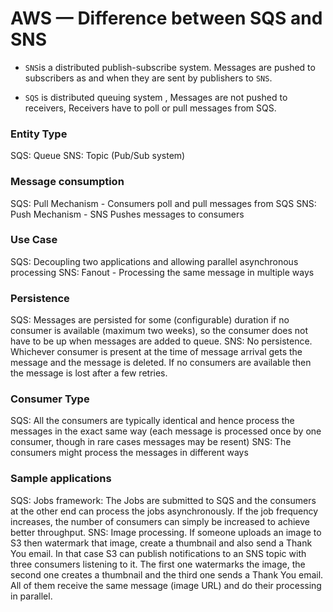 # AWS — Difference between SQS and SNS

- `SNS`is a distributed publish-subscribe system.
 Messages are pushed to subscribers as and when they are sent by publishers to `SNS`.

- `SQS` is distributed queuing system , Messages are not pushed to receivers, Receivers have to poll or pull messages from SQS.

### Entity Type

 SQS: Queue
 SNS: Topic (Pub/Sub system)

### Message consumption

 SQS: Pull Mechanism - Consumers poll and pull messages from SQS
 SNS: Push Mechanism - SNS Pushes messages to consumers

### Use Case

 SQS: Decoupling two applications and allowing parallel asynchronous processing
 SNS: Fanout - Processing the same message in multiple ways

### Persistence

 SQS: Messages are persisted for some (configurable) duration if no consumer is available (maximum two weeks), so the consumer does not have to be up when messages are added to queue.
 SNS: No persistence. Whichever consumer is present at the time of message arrival gets the message and the message is deleted. If no consumers are available then the message is lost after a few retries.

### Consumer Type

 SQS: All the consumers are typically identical and hence process the messages in the exact same way (each message is processed once by one consumer, though in rare cases messages may be resent)
 SNS: The consumers might process the messages in different ways

### Sample applications

 SQS: Jobs framework: The Jobs are submitted to SQS and the consumers at the other end can process the jobs asynchronously. If the job frequency increases, the number of consumers can simply be increased to achieve better throughput.
 SNS: Image processing. If someone uploads an image to S3 then watermark that image, create a thumbnail and also send a Thank You email. In that case S3 can publish notifications to an SNS topic with three consumers listening to it. The first one watermarks the image, the second one creates a thumbnail and the third one sends a Thank You email. All of them receive the same message (image URL) and do their processing in parallel.
